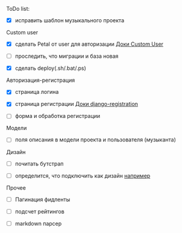 ToDo list:



* [x] исправить шаблон музыкального проекта


Custom user

  * [x] сделать Petal от user для авторизации 
    [Доки Custom User](https://docs.djangoproject.com/en/1.9/topics/auth/customizing/#django.contrib.auth.models.CustomUser)

  * [ ] проследить, что миграции и база новая

  * [x] сделать deploy(.sh/.bat/.ps)

Авторизация-регистрация

  * [x] страница логина

  * [x] страница регистрации
    [Доки django-registration](https://django-registration.readthedocs.org/en/2.0.3/)
    
  * [ ] форма и обработка регистрации
  
Модели
  * [ ] поля описания в модели проекта и пользователя (музыканта)


Дизайн

  * [ ] почитать бутстрап
  
  * [ ] определится, что подключить как дизайн [например](http://960.gs/)
  
 
Прочее 

  * [ ] Пагинация фидленты
  
  * [ ] подсчет рейтингов
 
  * [ ] markdown парсер
  
  
  